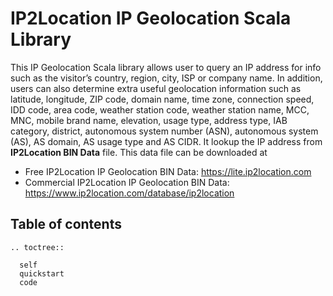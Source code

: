 # IP2Location IP Geolocation Scala Library

This IP Geolocation Scala library allows user to query an IP address for info such as the visitor’s country, region, city, ISP or company name. In addition, users can also determine extra useful geolocation information such as latitude, longitude, ZIP code, domain name, time zone, connection speed, IDD code, area code, weather station code, weather station name, MCC, MNC, mobile brand name, elevation, usage type, address type, IAB category, district, autonomous system number (ASN), autonomous system (AS), AS domain, AS usage type and AS CIDR. It lookup the IP address from **IP2Location BIN Data** file. This data file can be downloaded at

* Free IP2Location IP Geolocation BIN Data: <https://lite.ip2location.com>
* Commercial IP2Location IP Geolocation BIN Data: <https://www.ip2location.com/database/ip2location>

## Table of contents
 ```{eval-rst}
 .. toctree::

   self
   quickstart
   code
 ```